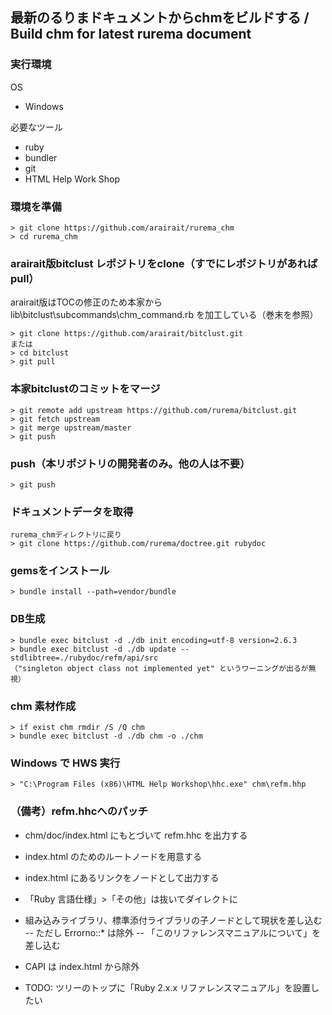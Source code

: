 ## 最新のるりまドキュメントからchmをビルドする / Build chm for latest rurema document

### 実行環境
OS
- Windows

必要なツール
- ruby
- bundler
- git
- HTML Help Work Shop

### 環境を準備
```
> git clone https://github.com/arairait/rurema_chm
> cd rurema_chm
```

### arairait版bitclust レポジトリをclone（すでにレポジトリがあればpull）

arairait版はTOCの修正のため本家から lib\bitclust\subcommands\chm_command.rb を加工している（巻末を参照）

```
> git clone https://github.com/arairait/bitclust.git
または
> cd bitclust
> git pull
```

### 本家bitclustのコミットをマージ
```
> git remote add upstream https://github.com/rurema/bitclust.git
> git fetch upstream
> git merge upstream/master
> git push
```

### push（本リポジトリの開発者のみ。他の人は不要）
```
> git push
```

### ドキュメントデータを取得
```
rurema_chmディレクトリに戻り
> git clone https://github.com/rurema/doctree.git rubydoc
```

### gemsをインストール
```
> bundle install --path=vendor/bundle
```

### DB生成
```
> bundle exec bitclust -d ./db init encoding=utf-8 version=2.6.3
> bundle exec bitclust -d ./db update --stdlibtree=./rubydoc/refm/api/src
（"singleton object class not implemented yet" というワーニングが出るが無視）
```

### chm 素材作成
```
> if exist chm rmdir /S /Q chm
> bundle exec bitclust -d ./db chm -o ./chm
```

### Windows で HWS 実行
```
> "C:\Program Files (x86)\HTML Help Workshop\hhc.exe" chm\refm.hhp
```

### （備考）refm.hhcへのパッチ
- chm/doc/index.html にもとづいて refm.hhc を出力する

- index.html のためのルートノードを用意する
- index.html にあるリンクをノードとして出力する
- 「Ruby 言語仕様」>「その他」は抜いてダイレクトに
- 組み込みライブラリ、標準添付ライブラリの子ノードとして現状を差し込む
-- ただし Errorno::* は除外
-- 「このリファレンスマニュアルについて」を差し込む
- CAPI は index.html から除外

- TODO: ツリーのトップに「Ruby 2.x.x リファレンスマニュアル」を設置したい
